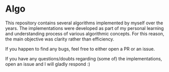 # Algo

This repository contains several algorithms implemented by myself over the years. The implementations were developed as part of 
my personal learning and understanding process of various algorithmic concepts. For this reason, the main objective was clarity
rather than efficiency. 

If you happen to find any bugs, feel free to either open a PR or an issue.

If you have any questions/doubts regarding (some of) the implementations, open an issue and I will gladly respond :)
